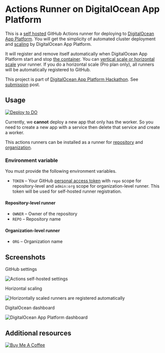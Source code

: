 # Actions Runner on DigitalOcean App Platform

This is a [self hosted](https://docs.github.com/en/free-pro-team@latest/actions/hosting-your-own-runners/about-self-hosted-runners) GitHub Actions runner for deploying to [DigitalOcean App Platform](https://www.digitalocean.com/products/app-platform/). You will get the simplicity of automated cluster deployment and [scaling](https://www.digitalocean.com/docs/app-platform/concepts/scaling/) by DigitalOcean App Platform.

It will register and remove itself automatically when DigitalOcean App Platform start and stop [the container](https://www.digitalocean.com/docs/app-platform/concepts/container/). You can [vertical scale or horizontal scale](https://www.digitalocean.com/docs/app-platform/how-to/scale-app/) your runner. If you do a horizontal scale (Pro plan only), all runners will be automatically registered to GitHub.

This project is part of [DigitalOcean App Platform Hackathon](https://dev.to/devteam/announcing-the-digitalocean-app-platform-hackathon-on-dev-2i1k). See [submission](https://dev.to/thewdhanat/actions-runner-on-digitalocean-app-platform-30l4) post.

## Usage

[![Deploy to DO](https://mp-assets1.sfo2.digitaloceanspaces.com/deploy-to-do/do-btn-blue.svg)](https://cloud.digitalocean.com/apps/new?repo=https://github.com/TvupDK/do-actions-runner/tree/main&refcode=92fbc54f93cdb)

Currently, we **cannot** deploy a new app that only has the worker. So you need to create a new app with a service then delete that service and create a worker.

This actions runners can be installed as a runner for [repository](https://docs.github.com/en/free-pro-team@latest/actions/hosting-your-own-runners/adding-self-hosted-runners#adding-a-self-hosted-runner-to-a-repository) and [organization](https://docs.github.com/en/free-pro-team@latest/actions/hosting-your-own-runners/adding-self-hosted-runners#adding-a-self-hosted-runner-to-an-organization).

### Environment variable

You must provide the following environment variables.

- `TOKEN` – Your GitHub [personal access token](https://docs.github.com/en/free-pro-team@latest/github/authenticating-to-github/creating-a-personal-access-token) with `repo` scope for repository-level and `admin:org` scope for organization-level runner. This token will be used for self-hosted runner registration.

#### Repository-level runner

- `OWNER` – Owner of the repository
- `REPO` – Repository name

#### Organization-level runner

- `ORG` – Organization name

## Screenshots

GitHub settings

![Actions self-hosted settings](images/v24f3j6d311cj5gw5nru.png)

Horizontal scaling

![Horizontally scaled runners are registered automatically](images/3egdqnfi67zztcjmnhzd.png) 

DigitalOcean dashboard

![DigitalOcean App Platform dashboard](images/unzewo6pk3td9yd9zqnh.png) 

## Additional resources

<a href="https://www.buymeacoffee.com/thew" target="_blank"><img src="https://cdn.buymeacoffee.com/buttons/v2/default-blue.png" alt="Buy Me A Coffee"></a>